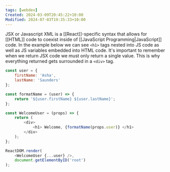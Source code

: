 ```yaml
---
tags: [webdev]
Created: 2024-03-09T20:45:22+10:00
Modified: 2024-07-03T19:35:33+10:00
---
```

JSX or Javascript XML is a [[React]]-specific syntax that allows for [[HTML]] code to coexist inside of [[JavaScript Programming|JavaScript]] code. In the example below we can see `<h1>` tags nested into JS code as well as JS variables embedded into HTML code. It's important to remember when we return JSX code we must only return a single value. This is why everything returned gets surrounded in a `<div>` tag.
```javascript
const user = {
	firstName: 'Asha',
	lastName: 'Saunders'
};

const formatName = (user) => {
	return '${user.firstName} ${user.lastName}';
};

const WelcomeUser = (props) => {
	return (
		<div>
			<h1> Welcome, {formatName(props.user)} </h1>
		</div>
	);
};

ReactDOM.render(
	<WelcomeUser {...user} />,
	document.getElementByID('root')
);
```